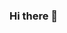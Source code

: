 ### Hi there 👋

<!--
**shubhualshi/shubhualshi** is a ✨ _special_ ✨ repository because its `README.md` (this file) appears on your GitHub profile.

Here are some ideas to get you started:

- 🔭 I’m currently working on Time Management
- 🌱 I’m currently learning Data Analyst
- 👯 I’m looking to collaborate on new start up.
- 🤔 I’m looking for help with innovations
- 📫 How to reach me: shubhamalshi70@gmail.com

